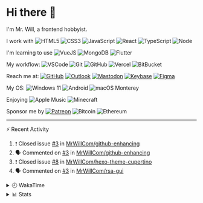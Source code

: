 # Hi there 👋

I'm Mr. Will, a frontend hobbyist.

I work with ![HTML5](https://img.shields.io/badge/HTML5-E34F26.svg?logo=html5&logoColor=white) ![CSS3](https://img.shields.io/badge/CSS3-1572B6.svg?logo=css3&logoColor=white) ![JavaScript](https://img.shields.io/badge/JavaScript-F7DF1E.svg?logo=javascript&logoColor=black) ![React](https://img.shields.io/badge/React-20232a.svg?logo=react&logoColor=61DAFB) ![TypeScript](https://img.shields.io/badge/TypeScript-007ACC.svg?logo=typescript&logoColor=white) ![Node](https://img.shields.io/badge/Node.js-43853D.svg?logo=node.js&logoColor=white)

I'm learning to use ![VueJS](https://img.shields.io/badge/Vue.js-35495e.svg?logo=vue.js&logoColor=4FC08D) ![MongoDB](https://img.shields.io/badge/MongoDB-4ea94b.svg?logo=mongodb&logoColor=white) ![Flutter](https://img.shields.io/badge/Flutter-02569B.svg?logo=flutter&logoColor=white)

My workflow: ![VSCode](https://img.shields.io/badge/VS%20Code-007ACC?logo=visual-studio-code&logoColor=white) ![Git](https://img.shields.io/badge/Git-black?logo=git) ![GitHub](https://img.shields.io/badge/GitHub-181717.svg?logo=github&logoColor=white) ![Vercel](https://img.shields.io/badge/Vercel-333?logo=vercel) ![BitBucket](https://img.shields.io/badge/BitBucket-darkblue?logo=bitbucket)

Reach me at: [![GitHub](https://img.shields.io/badge/GitHub-MrWillCom-181717.svg?logo=github&logoColor=white)](https://github.com/MrWillCom) [![Outlook](https://img.shields.io/badge/Outlook-mr.will.com%40outlook.com-0078D4?logo=microsoft-outlook&logoColor=white)](mailto:mr.will.com@outlook.com) [![Mastodon](https://img.shields.io/badge/Mastodon-@MrWillCom@noc.social-3088D4?logo=mastodon&logoColor=white)](https://noc.social/@MrWillCom) [![Keybase](https://img.shields.io/badge/Keybase-mrwillcom-33A0FF?logo=keybase&logoColor=white)](https://keybase.io/mrwillcom) [![Figma](https://img.shields.io/badge/Figma-MrWillCom-F24E1E?logo=figma&logoColor=white)](https://figma.com/@MrWillCom)

My OS: ![Windows 11](https://img.shields.io/badge/Windows%2011-0078D6?logo=microsoft&logoColor=white) ![Android](https://img.shields.io/badge/Android-3DDC84?logo=android&logoColor=white) ![macOS Monterey](https://img.shields.io/badge/macOS%20Monterey-242524?logo=apple&logoColor=white)

Enjoying ![Apple Music](https://img.shields.io/badge/-Apple%20Music-FA243C.svg?logo=apple-music&logoColor=white) ![Minecraft](https://img.shields.io/badge/Minecraft-JE%201.18.1-62B47A.svg?logo=mojang-studios&logoColor=white)

Sponsor me by [![Patreon](https://img.shields.io/badge/Patreon-MrWillCom-F96854.svg?logo=patreon&logoColor=white)](https://www.patreon.com/MrWillCom) ![Bitcoin](https://img.shields.io/badge/Bitcoin-bc1qd8w0qdjdj8gy6nr4cwvfywsv7w7ysqzwdf7sm5-000000.svg?logo=bitcoin&logoColor=white) ![Ethereum](https://img.shields.io/badge/Ethereum-0x44Baea5016C461aA838ff9B369A60246A9a540Eb-3C3C3D.svg?logo=ethereum&logoColor=white)

---

⚡ Recent Activity

<!--START_SECTION:activity-->
1. ❗️ Closed issue [#3](https://github.com/MrWillCom/github-enhancing/issues/3) in [MrWillCom/github-enhancing](https://github.com/MrWillCom/github-enhancing)
2. 🗣 Commented on [#3](https://github.com/MrWillCom/github-enhancing/issues/3) in [MrWillCom/github-enhancing](https://github.com/MrWillCom/github-enhancing)
3. ❗️ Closed issue [#8](https://github.com/MrWillCom/hexo-theme-cupertino/issues/8) in [MrWillCom/hexo-theme-cupertino](https://github.com/MrWillCom/hexo-theme-cupertino)
4. 🗣 Commented on [#3](https://github.com/MrWillCom/rsa-gui/issues/3) in [MrWillCom/rsa-gui](https://github.com/MrWillCom/rsa-gui)
<!--END_SECTION:activity-->

<details>
<summary>🕗 WakaTime</summary>

<!--START_SECTION:waka-->
![Code Time](http://img.shields.io/badge/Code%20Time-32%20hrs%2048%20mins-blue)

**I'm a Night 🦉** 

```text
🌞 Morning    58 commits     ██░░░░░░░░░░░░░░░░░░░░░░░   8.58% 
🌆 Daytime    216 commits    ████████░░░░░░░░░░░░░░░░░   31.95% 
🌃 Evening    391 commits    ██████████████░░░░░░░░░░░   57.84% 
🌙 Night      11 commits     ░░░░░░░░░░░░░░░░░░░░░░░░░   1.63%

```
📅 **I'm Most Productive on Saturday** 

```text
Monday       101 commits    ███░░░░░░░░░░░░░░░░░░░░░░   14.94% 
Tuesday      101 commits    ███░░░░░░░░░░░░░░░░░░░░░░   14.94% 
Wednesday    98 commits     ███░░░░░░░░░░░░░░░░░░░░░░   14.5% 
Thursday     70 commits     ██░░░░░░░░░░░░░░░░░░░░░░░   10.36% 
Friday       72 commits     ██░░░░░░░░░░░░░░░░░░░░░░░   10.65% 
Saturday     122 commits    ████░░░░░░░░░░░░░░░░░░░░░   18.05% 
Sunday       112 commits    ████░░░░░░░░░░░░░░░░░░░░░   16.57%

```


📊 **This Week I Spent My Time On** 

```text
⌚︎ Time Zone: Asia/Shanghai

💬 Programming Languages: 
EJS                      2 hrs 49 mins       █████░░░░░░░░░░░░░░░░░░░░   23.28% 
SCSS                     2 hrs 37 mins       █████░░░░░░░░░░░░░░░░░░░░   21.6% 
Markdown                 2 hrs 6 mins        ████░░░░░░░░░░░░░░░░░░░░░   17.33% 
CSS                      1 hr 35 mins        ███░░░░░░░░░░░░░░░░░░░░░░   13.08% 
YAML                     1 hr 10 mins        ██░░░░░░░░░░░░░░░░░░░░░░░   9.66%

🔥 Editors: 
VS Code                  12 hrs 7 mins       █████████████████████████   100.0%

💻 Operating System: 
Windows                  12 hrs 6 mins       █████████████████████████   99.82% 
Linux                    1 min               ░░░░░░░░░░░░░░░░░░░░░░░░░   0.18%

```

**I Mostly Code in JavaScript** 

```text
JavaScript               24 repos            ██████████████░░░░░░░░░░░   57.14% 
CSS                      6 repos             ███░░░░░░░░░░░░░░░░░░░░░░   14.29% 
C++                      4 repos             ██░░░░░░░░░░░░░░░░░░░░░░░   9.52% 
Swift                    4 repos             ██░░░░░░░░░░░░░░░░░░░░░░░   9.52% 
SCSS                     2 repos             █░░░░░░░░░░░░░░░░░░░░░░░░   4.76%

```



 Last Updated on 23/05/2022 18:50:15 UTC
<!--END_SECTION:waka-->

</details>

<details>
  <summary>📊 Stats</summary>
  <img src="https://github-readme-stats.vercel.app/api?username=MrWillCom&hide_title=true&show_icons=true&count_private=true&include_all_commits=true" alt="Stats">
</details>
